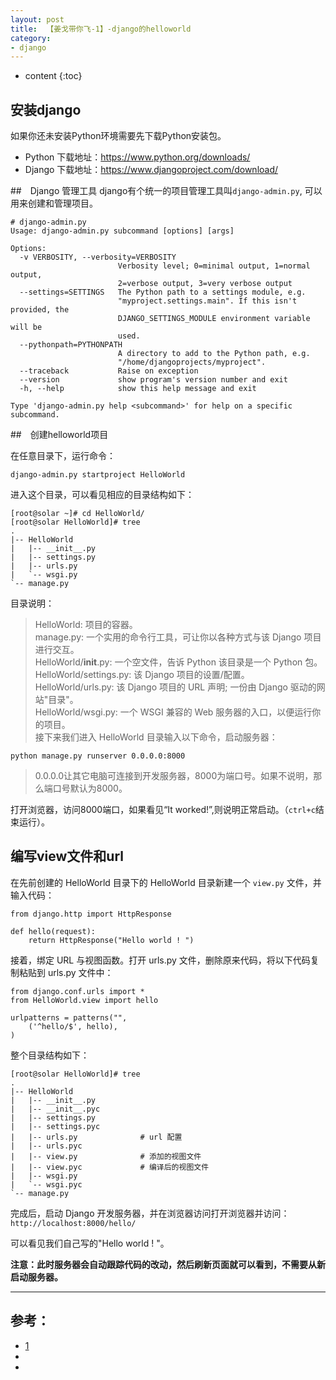 ```yaml
---
layout: post
title:  【姜戈带你飞-1】-django的helloworld
category: 
- django  
---
```


* content
{:toc}

## 安装django  
如果你还未安装Python环境需要先下载Python安装包。

- Python 下载地址：https://www.python.org/downloads/
- Django 下载地址：https://www.djangoproject.com/download/

##　Django 管理工具
django有个统一的项目管理工具叫`django-admin.py`, 可以用来创建和管理项目。 

    # django-admin.py
    Usage: django-admin.py subcommand [options] [args]

    Options:
      -v VERBOSITY, --verbosity=VERBOSITY
                            Verbosity level; 0=minimal output, 1=normal output,
                            2=verbose output, 3=very verbose output
      --settings=SETTINGS   The Python path to a settings module, e.g.
                            "myproject.settings.main". If this isn't provided, the
                            DJANGO_SETTINGS_MODULE environment variable will be
                            used.
      --pythonpath=PYTHONPATH
                            A directory to add to the Python path, e.g.
                            "/home/djangoprojects/myproject".
      --traceback           Raise on exception
      --version             show program's version number and exit
      -h, --help            show this help message and exit

    Type 'django-admin.py help <subcommand>' for help on a specific subcommand.

##　创建helloworld项目

在任意目录下，运行命令：

    django-admin.py startproject HelloWorld

进入这个目录，可以看见相应的目录结构如下：  

    [root@solar ~]# cd HelloWorld/
    [root@solar HelloWorld]# tree
    .
    |-- HelloWorld
    |   |-- __init__.py
    |   |-- settings.py
    |   |-- urls.py
    |   `-- wsgi.py
    `-- manage.py

目录说明：

>HelloWorld: 项目的容器。  
manage.py: 一个实用的命令行工具，可让你以各种方式与该 Django 项目进行交互。  
HelloWorld/__init__.py: 一个空文件，告诉 Python 该目录是一个 Python 包。  
HelloWorld/settings.py: 该 Django 项目的设置/配置。  
HelloWorld/urls.py: 该 Django 项目的 URL 声明; 一份由 Django 驱动的网站"目录"。  
HelloWorld/wsgi.py: 一个 WSGI 兼容的 Web 服务器的入口，以便运行你的项目。  
接下来我们进入 HelloWorld 目录输入以下命令，启动服务器：  

    python manage.py runserver 0.0.0.0:8000

>0.0.0.0让其它电脑可连接到开发服务器，8000为端口号。如果不说明，那么端口号默认为8000。

打开浏览器，访问8000端口，如果看见“It worked!”,则说明正常启动。（`ctrl+c`结束运行）。

## 编写view文件和url

在先前创建的 HelloWorld 目录下的 HelloWorld 目录新建一个 `view.py` 文件，并输入代码：

    from django.http import HttpResponse

    def hello(request):
        return HttpResponse("Hello world ! ")

接着，绑定 URL 与视图函数。打开 urls.py 文件，删除原来代码，将以下代码复制粘贴到 urls.py 文件中：

    from django.conf.urls import *
    from HelloWorld.view import hello

    urlpatterns = patterns("",
        ('^hello/$', hello),
    )

整个目录结构如下：

    [root@solar HelloWorld]# tree
    .
    |-- HelloWorld
    |   |-- __init__.py
    |   |-- __init__.pyc
    |   |-- settings.py
    |   |-- settings.pyc
    |   |-- urls.py              # url 配置
    |   |-- urls.pyc
    |   |-- view.py              # 添加的视图文件
    |   |-- view.pyc             # 编译后的视图文件
    |   |-- wsgi.py
    |   `-- wsgi.pyc
    `-- manage.py

完成后，启动 Django 开发服务器，并在浏览器访问打开浏览器并访问：`http://localhost:8000/hello/`

可以看见我们自己写的"Hello world ! "。

**注意：此时服务器会自动跟踪代码的改动，然后刷新页面就可以看到，不需要从新启动服务器。**


----

## 参考：

- [1](http://www.phperz.com/article/15/0814/148616.html)  
- []()  
- []()  